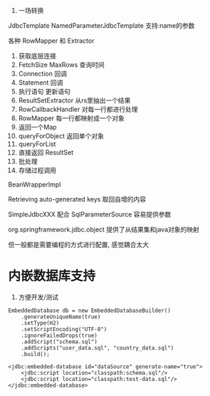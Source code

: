 1. 一场转换


JdbcTemplate
NamedParameterJdbcTemplate
支持:name的参数

各种 RowMapper 和 Extractor
1. 获取底层连接
2. FetchSize MaxRows 查询时间
3. Connection 回调
4. Statement 回调
5. 执行语句 更新语句
6. ResultSetExtractor 从rs里抽出一个结果
7. RowCallbackHandler 对每一行都进行处理
8. RowMapper 每一行都映射成一个对象
9. 返回一个Map
10. queryForObject 返回单个对象
11. queryForList
12. 直接返回 ResultSet
13.  批处理
14.  存储过程调用


BeanWrapperImpl

Retrieving auto-generated keys
取回自增的内容

SimpleJdbcXXX
配合 SqlParameterSource  容易提供参数


org.springframework.jdbc.object
提供了从结果集和java对象的映射

但一般都是需要编程的方式进行配置, 感觉耦合太大

# 内嵌数据库支持 #
1. 方便开发/测试

```
EmbeddedDatabase db = new EmbeddedDatabaseBuilder()
    .generateUniqueName(true)
    .setType(H2)
    .setScriptEncoding("UTF-8")
    .ignoreFailedDrops(true)
    .addScript("schema.sql")
    .addScripts("user_data.sql", "country_data.sql")
    .build();
```

```
<jdbc:embedded-database id="dataSource" generate-name="true">
    <jdbc:script location="classpath:schema.sql"/>
    <jdbc:script location="classpath:test-data.sql"/>
</jdbc:embedded-database>
```